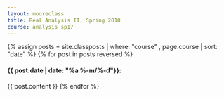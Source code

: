 ```yaml
---
layout: mooreclass
title: Real Analysis II, Spring 2018
course: analysis_sp17
---
```


{% assign posts = site.classposts | where: "course" , page.course | sort: "date" %}
{% for post in posts reversed %}
#### <a name="{{post.title}}"></a>{{ post.date | date: "%a %-m/%-d"}}:
{{ post.content }}
{% endfor %}
